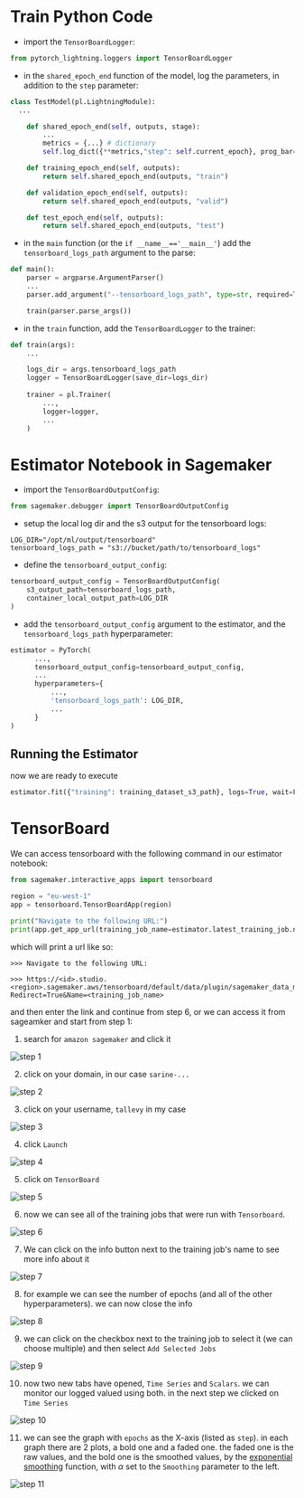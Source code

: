 # Train Python Code

* import the `TensorBoardLogger`:

```python
from pytorch_lightning.loggers import TensorBoardLogger
```

* in the `shared_epoch_end` function of the model, log the parameters, in addition to the `step` parameter:

```python
class TestModel(pl.LightningModule):
  ...

    def shared_epoch_end(self, outputs, stage):
        ...
        metrics = {...} # dictionary
        self.log_dict({**metrics,"step": self.current_epoch}, prog_bar=True)

    def training_epoch_end(self, outputs):
        return self.shared_epoch_end(outputs, "train")

    def validation_epoch_end(self, outputs):
        return self.shared_epoch_end(outputs, "valid")

    def test_epoch_end(self, outputs):
        return self.shared_epoch_end(outputs, "test")
```

* in the `main` function (or the `if __name__=='__main__'`) add the `tensorboard_logs_path` argument to the parse:
```python
def main():
    parser = argparse.ArgumentParser()
    ...
    parser.add_argument("--tensorboard_logs_path", type=str, required=True, help="Path used for writing TensorFlow logs")

    train(parser.parse_args())
```

* in the `train` function, add the `TensorBoardLogger` to the trainer:
```python
def train(args):
    ...

    logs_dir = args.tensorboard_logs_path
    logger = TensorBoardLogger(save_dir=logs_dir)
    
    trainer = pl.Trainer(
        ...,
        logger=logger,
        ...
    )
```

# Estimator Notebook in Sagemaker

* import the `TensorBoardOutputConfig`:
```python
from sagemaker.debugger import TensorBoardOutputConfig
```

* setup the local log dir and the s3 output for the tensorboard logs:
```pyton
LOG_DIR="/opt/ml/output/tensorboard"
tensorboard_logs_path = "s3://bucket/path/to/tensorboard_logs"
```

* define the `tensorboard_output_config`:
```python
tensorboard_output_config = TensorBoardOutputConfig(
    s3_output_path=tensorboard_logs_path,
    container_local_output_path=LOG_DIR
)
```

* add the `tensorboard_output_config` argument to the estimator, and the `tensorboard_logs_path` hyperparameter:
```python
estimator = PyTorch(
      ...,
      tensorboard_output_config=tensorboard_output_config,
      ...
      hyperparameters={
          ...,
          'tensorboard_logs_path': LOG_DIR,
          ...
      }
)
```

## Running the Estimator

now we are ready to execute
```python
estimator.fit({"training": training_dataset_s3_path}, logs=True, wait=False)
```


# TensorBoard

We can access tensorboard with the following command in our estimator notebook:
```python
from sagemaker.interactive_apps import tensorboard

region = "eu-west-1"
app = tensorboard.TensorBoardApp(region)

print("Navigate to the following URL:")
print(app.get_app_url(training_job_name=estimator.latest_training_job.name))
```
which will print a url like so:

```
>>> Navigate to the following URL:

>>> https://<id>.studio.<region>.sagemaker.aws/tensorboard/default/data/plugin/sagemaker_data_manager/add_folder_or_job?Redirect=True&Name=<training_job_name>
```

and then enter the link and continue from step 6, or we can access it from sageamker and start from step 1:

1. search for `amazon sagemaker` and click it

![step 1](https://raw.githubusercontent.com/taloy42/TalPosts/main/tensorboard_guide/1.png)

2. click on your domain, in our case `sarine-...`

![step 2](https://raw.githubusercontent.com/taloy42/TalPosts/main/tensorboard_guide/2.png)

3. click on your username, `tallevy` in my case

![step 3](https://raw.githubusercontent.com/taloy42/TalPosts/main/tensorboard_guide/3.png)

4. click `Launch`

![step 4](https://raw.githubusercontent.com/taloy42/TalPosts/main/tensorboard_guide/4.png)

5. click on `TensorBoard`

![step 5](https://raw.githubusercontent.com/taloy42/TalPosts/main/tensorboard_guide/5.png)

6. now we can see all of the training jobs that were run with `Tensorboard`.

![step 6](https://raw.githubusercontent.com/taloy42/TalPosts/main/tensorboard_guide/6.png)

7. We can click on the info button next to the training job's name to see more info about it

![step 7](https://raw.githubusercontent.com/taloy42/TalPosts/main/tensorboard_guide/7.png)

8. for example we can see the number of epochs (and all of the other hyperparameters). we can now close the info

![step 8](https://raw.githubusercontent.com/taloy42/TalPosts/main/tensorboard_guide/8.png)

9. we can click on the checkbox next to the training job to select it (we can choose multiple) and then select `Add Selected Jobs`

![step 9](https://raw.githubusercontent.com/taloy42/TalPosts/main/tensorboard_guide/9.png)

10. now two new tabs have opened, `Time Series` and `Scalars`. we can monitor our logged valued using both. in the next step we clicked on `Time Series`

![step 10](https://raw.githubusercontent.com/taloy42/TalPosts/main/tensorboard_guide/10.png)

11. we can see the graph with `epochs` as the X-axis (listed as `step`). in each graph there are 2 plots, a bold one and a faded one. the faded one is the raw values, and the bold one is the smoothed values, by the [exponential smoothing](https://en.wikipedia.org/wiki/Exponential_smoothing) function, with $\alpha$ set to the `Smoothing` parameter to the left.

![step 11](https://raw.githubusercontent.com/taloy42/TalPosts/main/tensorboard_guide/11.png)


